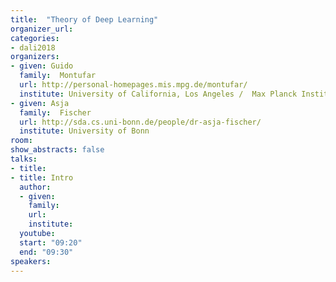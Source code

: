 ```yaml
---
title:  "Theory of Deep Learning"
organizer_url: 
categories:
- dali2018
organizers:
- given: Guido  
  family:  Montufar
  url: http://personal-homepages.mis.mpg.de/montufar/
  institute: University of California, Los Angeles /  Max Planck Institute for Mathematics in the Sciences
- given: Asja  
  family:  Fischer
  url: http://sda.cs.uni-bonn.de/people/dr-asja-fischer/
  institute: University of Bonn
room: 
show_abstracts: false
talks:
- title: 
- title: Intro
  author:
  - given: 
    family: 
    url:
    institute: 
  youtube: 
  start: "09:20"
  end: "09:30" 
speakers:
---
```


